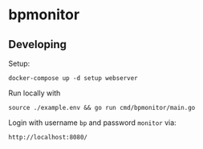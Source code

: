 # bpmonitor


## Developing

Setup:

	docker-compose up -d setup webserver

Run locally with

	source ./example.env && go run cmd/bpmonitor/main.go

Login with username `bp` and password `monitor` via:

	http://localhost:8080/
